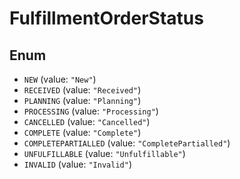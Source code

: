 # FulfillmentOrderStatus

## Enum

* `NEW` (value: `"New"`)
* `RECEIVED` (value: `"Received"`)
* `PLANNING` (value: `"Planning"`)
* `PROCESSING` (value: `"Processing"`)
* `CANCELLED` (value: `"Cancelled"`)
* `COMPLETE` (value: `"Complete"`)
* `COMPLETEPARTIALLED` (value: `"CompletePartialled"`)
* `UNFULFILLABLE` (value: `"Unfulfillable"`)
* `INVALID` (value: `"Invalid"`)
